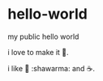 # hello-world
my public hello world 

i love to make it 🤟.

i like :pizza: :shawarma: and :coffee:.
